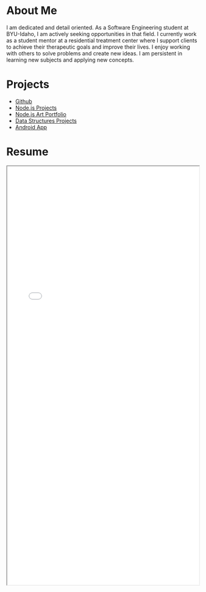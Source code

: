 <html>
    <body>
        <h1>About Me</h1>
        <p>I am dedicated and detail oriented. As a Software Engineering student at BYU-Idaho, I am actively seeking opportunities in that field. I currently work as a student mentor at a residential treatment center where I support clients to achieve their therapeutic goals and improve their lives. I enjoy working with others to solve problems and create new ideas. I am persistent in learning new subjects and applying new concepts.</p>
    </body>
    <h1>Projects</h1>
    <ul>
        <li>
            <a href="https://github.com/dreyvonn">Github</a>
        </li>
        <li>
            <a href="https://github.com/dreyvonn/cse341-node">Node.js Projects</a>
        </li>
        <li>
            <a href="https://github.com/dreyvonn/cse341-teamProject">Node.js Art Portfolio</a>
        </li>
        <li>
            <a href="https://github.com/dreyvonn/Data-Structures">Data Structures Projects</a>
        </li>
        <li>
            <a href="https://github.com/dreyvonn/cineman-app">Android App</a>
        </li>
    </ul>
    <h1>Resume</h1>
    <iframe src="./resume_2021.pdf" width="100%" height="1100px">
    </iframe>
</html>
